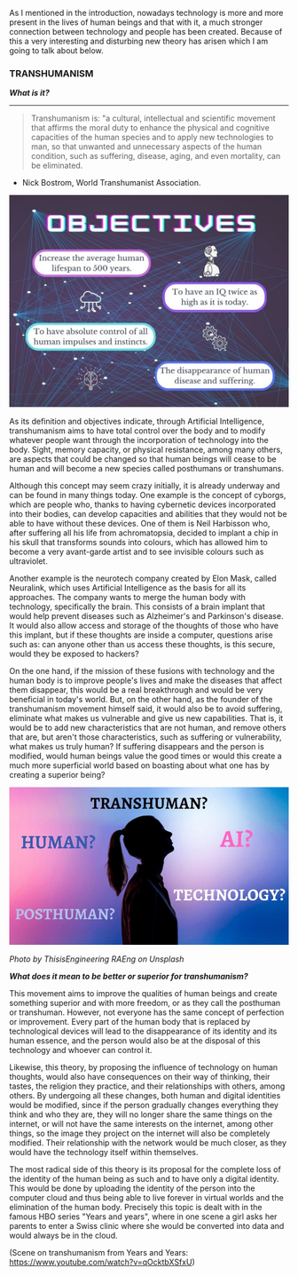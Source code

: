 As I mentioned in the introduction, nowadays technology is more and more present in the lives of human beings and that with it, a much stronger connection between technology and people has been created. Because of this a very interesting and disturbing new theory has arisen which I am going to talk about below. 

### TRANSHUMANISM
**_What is it?_**

---
> Transhumanism is: "a cultural, intellectual and scientific movement that affirms the moral duty to enhance the physical and cognitive capacities of the human species and to apply new technologies to man, so that unwanted and unnecessary aspects of the human condition, such as suffering, disease, aging, and even mortality, can be eliminated.
- Nick Bostrom, World Transhumanist Association.

<p align="center">
  <img src="assets/img/objectivesyes.jpg" />
</p>

As its definition and objectives indicate, through Artificial Intelligence, transhumanism aims to have total control over the body and to modify whatever people want through the incorporation of technology into the body. Sight, memory capacity, or physical resistance, among many others, are aspects that could be changed so that human beings will cease to be human and will become a new species called posthumans or transhumans. 

Although this concept may seem crazy initially, it is already underway and can be found in many things today. One example is the concept of cyborgs, which are people who, thanks to having cybernetic devices incorporated into their bodies, can develop capacities and abilities that they would not be able to have without these devices. One of them is Neil Harbisson who, after suffering all his life from achromatopsia, decided to implant a chip in his skull that transforms sounds into colours, which has allowed him to become a very avant-garde artist and to see invisible colours such as ultraviolet.

Another example is the neurotech company created by Elon Mask, called Neuralink, which uses Artificial Intelligence as the basis for all its approaches. The company wants to merge the human body with technology, specifically the brain. This consists of a brain implant that would help prevent diseases such as Alzheimer's and Parkinson's disease. It would also allow access and storage of the thoughts of those who have this implant, but if these thoughts are inside a computer, questions arise such as: can anyone other than us access these thoughts, is this secure, would they be exposed to hackers?

On the one hand, if the mission of these fusions with technology and the human body is to improve people's lives and make the diseases that affect them disappear, this would be a real breakthrough and would be very beneficial in today's world. But, on the other hand, as the founder of the transhumanism movement himself said, it would also be to avoid suffering, eliminate what makes us vulnerable and give us new capabilities. That is, it would be to add new characteristics that are not human, and remove others that are, but aren't those characteristics, such as suffering or vulnerability, what makes us truly human? If suffering disappears and the person is modified, would human beings value the good times or would this create a much more superficial world based on boasting about what one has by creating a superior being? 

<p align="center">
  <img src="assets/img/HUMANYES.jpg" />
</p>

_Photo by ThisisEngineering RAEng on Unsplash_

**_What does it mean to be better or superior for transhumanism?_**

This movement aims to improve the qualities of human beings and create something superior and with more freedom, or as they call the posthuman or transhuman. However, not everyone has the same concept of perfection or improvement. Every part of the human body that is replaced by technological devices will lead to the disappearance of its identity and its human essence, and the person would also be at the disposal of this technology and whoever can control it.

Likewise, this theory, by proposing the influence of technology on human thoughts, would also have consequences on their way of thinking, their tastes, the religion they practice, and their relationships with others, among others. By undergoing all these changes, both human and digital identities would be modified, since if the person gradually changes everything they think and who they are, they will no longer share the same things on the internet, or will not have the same interests on the internet, among other things, so the image they project on the internet will also be completely modified. Their relationship with the network would be much closer, as they would have the technology itself within themselves. 

The most radical side of this theory is its proposal for the complete loss of the identity of the human being as such and to have only a digital identity. This would be done by uploading the identity of the person into the computer cloud and thus being able to live forever in virtual worlds and the elimination of the human body. Precisely this topic is dealt with in the famous HBO series "Years and years", where in one scene a girl asks her parents to enter a Swiss clinic where she would be converted into data and would always be in the cloud.

(Scene on transhumanism from Years and Years: https://www.youtube.com/watch?v=qOcktbXSfxU)
